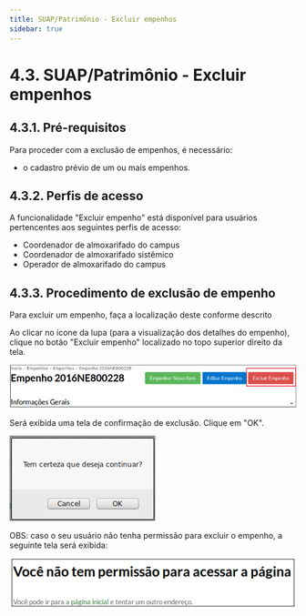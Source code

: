 ```yaml
---
title: SUAP/Patrimônio - Excluir empenhos
sidebar: true
---
```


# 4.3. SUAP/Patrimônio - Excluir empenhos

## 4.3.1. Pré-requisitos

Para proceder com a exclusão de empenhos, é necessário:
  * o cadastro prévio de um ou mais empenhos.
  
## 4.3.2. Perfis de acesso

A funcionalidade "Excluir empenho" está disponível para usuários pertencentes aos seguintes perfis de acesso:

  - Coordenador de almoxarifado do campus
  - Coordenador de almoxarifado sistêmico
  - Operador de almoxarifado do campus
  
## 4.3.3. Procedimento de exclusão de empenho

Para excluir um empenho, faça a localização deste conforme descrito []()

Ao clicar no ícone da lupa (para a visualização dos detalhes do empenho), clique no botão "Excluir empenho" localizado no topo superior direito da tela.

![excluir_empenho](../images/excluir_empenho.png)

Será exibida uma tela de confirmação de exclusão. Clique em "OK".

![confirmar_exclusao_empenho](../images/confirmar_exclusao_empenho.png)

OBS: caso o seu usuário não tenha permissão para excluir o empenho, a seguinte tela será exibida:

![nao_tem_permissao_excluir_empenho](../images/nao_tem_permissao_excluir_empenho.png)


